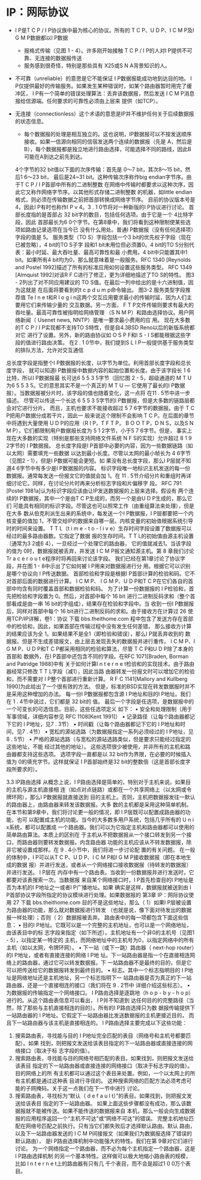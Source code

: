 # IP：网际协议

* I P是T C P / I P协议族中最为核心的协议。所有的 T C P、U D P、I C M P及I G M P数据都以I P数据
  * 报格式传输（见图 1 - 4）。许多刚开始接触 T C P / I P的人对I P提供不可靠、无连接的数据报传送
  * 服务感到很奇怪，特别是那些具有 X25或S N A背景知识的人。

* 不可靠（unreliable）的意思是它不能保证 I P数据报能成功地到达目的地。 I P仅提供最好的传输服务。如果发生某种错误时，如某个路由器暂时用完了缓冲区， I P有一个简单的错误处理算法：丢弃该数据报，然后发送 I C M P消息报给信源端。任何要求的可靠性必须由上层来
提供（如TCP）。

* 无连接（connectionless）这个术语的意思是IP并不维护任何关于后续数据报的状态信息。
  * 每个数据报的处理是相互独立的。这也说明，IP数据报可以不按发送顺序接收。如果一信源向相同的信宿发送两个连续的数据报（先是 A，然后是B），每个数据报都是独立地进行路由选择，可能选择不同的路线，因此B可能在A到达之前先到达。
  
  
  
  4个字节的32 bit值以下面的次序传输：首先是 0～7 bit，其次8～15 bit，然后1 6～23 bit，
最后是24~31 bit。这种传输次序称作big endian字节序。由于T C P / I P首部中所有的二进制整数
在网络中传输时都要求以这种次序，因此它又称作网络字节序。以其他形式存储二进制整数
的机器，如little endian格式，则必须在传输数据之前把首部转换成网络字节序。
目前的协议版本号是4，因此I P有时也称作I P v 4。3 . 1 0节将对一种新版的I P协议进行讨论。
首部长度指的是首部占 32 bit字的数目，包括任何选项。由于它是一个 4比特字段，因此
首部最长为6 0个字节。在第8章中，我们将看到这种限制使某些选项如路由记录选项在当今已
没有什么用处。普通I P数据报（没有任何选择项）字段的值是 5。
服务类型（TO S）字段包括一个3 bit的优先权子字段（现在已被忽略），4 bit的TO S子字
段和1 bit未用位但必须置0。4 bit的TO S分别代表：最小时延、最大吞吐量、最高可靠性和最
小费用。4 bit中只能置其中1 bit。如果所有4 bit均为0，那么就意味着是一般服务。RFC 1340
[Reynolds and Postel 1992]描述了所有的标准应用如何设置这些服务类型。 RFC 1349
[Almquist 1992]对该R F C进行了修正，更为详细地描述了TO S的特性。
图3 - 2列出了对不同应用建议的 TO S值。在最后一列中给出的是十六进制值，因为这就是
在后面将要看到的t c p d u m p命令输出。
图3-2 服务类型字段推荐值
Te l n e t和R l o g i n这两个交互应用要求最小的传输时延，因为人们主要用它们来传输少量的
交互数据。另一方面， F T P文件传输则要求有最大的吞吐量。最高可靠性被指明给网络管理
（S N M P）和路由选择协议。用户网络新闻（ Usenet news, NNTP）是唯一要求最小费用的应
用。
现在大多数的T C P / I P实现都不支持TO S特性，但是自4.3BSD Reno以后的新版系统都对它
进行了设置。另外，新的路由协议如 O S P F和I S - I S都能根据这些字段的值进行路由决策。
在2 . 1 0节中，我们提到S L I P一般提供基于服务类型的排队方法，允许对交互通信


总长度字段是指整个I P数据报的长度，以字节为单位。利用首部长度字段和总长度字段，
就可以知道I P数据报中数据内容的起始位置和长度。由于该字段长 1 6比特，所以I P数据报最
长可达6 5 5 3 5字节（回忆图 2 - 5，超级通道的 M T U为6 5 5 3 5。它的意思其实不是一个真正的
M T U — 它使用了最长的I P数据报）。当数据报被分片时，该字段的值也随着变化，这一点将
在11 . 5节中进一步描述。
尽管可以传送一个长达 6 5 5 3 5字节的I P数据报，但是大多数的链路层都会对它进行分片。
而且，主机也要求不能接收超过 5 7 6字节的数据报。由于 T C P把用户数据分成若干片，因此一
般来说这个限制不会影响 T C P。在后面的章节中将遇到大量使用 U D P的应用（R I P，T F T P，
B O O T P，D N S，以及S N M P），它们都限制用户数据报长度为 5 1 2字节，小于5 7 6字节。但是，
事实上现在大多数的实现（特别是那些支持网络文件系统 N F S的实现）允许超过 8 1 9 2字节的
I P数据报。
总长度字段是I P首部中必要的内容，因为一些数据链路（如以太网）需要填充一些数据
以达到最小长度。尽管以太网的最小帧长为 4 6字节（见图2 - 1），但是I P数据可能会更短。如
果没有总长度字段，那么I P层就不知道4 6字节中有多少是I P数据报的内容。
标识字段唯一地标识主机发送的每一份数据报。通常每发送一份报文它的值就会加 1。在
11 . 5节介绍分片和重组时再详细讨论它。同样，在讨论分片时再来分析标志字段和片偏移字
段。
RFC 791 [Postel 1981a]认为标识字段应该由让IP发送数据报的上层来选择。假设有
两个连续的I P数据报，其中一个是由T C P生成的，而另一个是由U D P生成的，那么它们
可能具有相同的标识字段。尽管这也可以照常工作（由重组算法来处理），但是在大多
数从伯克利派生出来的系统中，每发送一个I P数据报，I P层都要把一个内核变量的值加
1，不管交给IP的数据来自哪一层。内核变量的初始值根据系统引导时的时间来设置。
T T L（t i m e - t o - l i v e）生存时间字段设置了数据报可以经过的最多路由器数。它指定了数据
报的生存时间。T T L的初始值由源主机设置（通常为3 2或6 4），一旦经过一个处理它的路由器，
它的值就减去1。当该字段的值为 0时，数据报就被丢弃，并发送 I C M P报文通知源主机。第 8
章我们讨论Tr a c e r o u t e程序时将再回来讨论该字段。
我们已经在第1章讨论了协议字段，并在图 1 - 8中示出了它如何被 I P用来对数据报进行分
用。根据它可以识别是哪个协议向 I P传送数据。
首部检验和字段是根据I P首部计算的检验和码。它不对首部后面的数据进行计算。 I C M P、
I G M P、U D P和T C P在它们各自的首部中均含有同时覆盖首部和数据检验和码。
为了计算一份数据报的 I P检验和，首先把检验和字段置为 0。然后，对首部中每个 16 bit
进行二进制反码求和（整个首部看成是由一串 16 bit的字组成），结果存在检验和字段中。当
收到一份I P数据报后，同样对首部中每个 16 bit进行二进制反码的求和。由于接收方在计算过
26 使用TCP/IP详解，卷1：协议
下载
bbs.theithome.com
程中包含了发送方存在首部中的检验和，因此，如果首部在传输过程中没有发生任何差错，
那么接收方计算的结果应该为全 1。如果结果不是全1（即检验和错误），那么I P就丢弃收到的
数据报。但是不生成差错报文，由上层去发现丢失的数据报并进行重传。
I C M P、I G M P、U D P和T C P都采用相同的检验和算法，尽管 T C P和U D P除了本身的首部和
数据外，在I P首部中还包含不同的字段。在RFC 1071[Braden, Borman and Patridge 1988]中有
关于如何计算I n t e r n e t检验和的实现技术。由于路由器经常只修改 T T L字段（减1），因此当路
由器转发一份报文时可以增加它的检验和，而不需要对 I P整个首部进行重新计算。 R F C
1141[Mallory and Kullberg 1990]为此给出了一个很有效的方法。
但是，标准的BSD实现在转发数据报时并不是采用这种增加的办法。
每一份I P数据报都包含源 I P地址和目的I P地址。我们在 1 . 4节中说过，它们都是 32 bit的
值。
最后一个字段是任选项，是数据报中的一个可变长的可选信息。目前，这些任选项定义
如下：
• 安全和处理限制（用于军事领域，详细内容参见 RFC 1108[Kent 1991]）
• 记录路径（让每个路由器都记下它的 I P地址，见7 . 3节）
• 时间戳（让每个路由器都记下它的 I P地址和时间，见7 . 4节）
• 宽松的源站选路（为数据报指定一系列必须经过的 I P地址，见8 . 5节）
• 严格的源站选路（与宽松的源站选路类似，但是要求只能经过指定的这些地址，不能
经过其他的地址）。
这些选项很少被使用，并非所有的主机和路由器都支持这些选项。
选项字段一直都是以 32 bit作为界限，在必要的时候插入值为 0的填充字节。这样就保证
I P首部始终是32 bit的整数倍（这是首部长度字段所要求的）。


3.3 IP路由选择
从概念上说，I P路由选择是简单的，特别对于主机来说。如果目的主机与源主机直接相
连（如点对点链路）或都在一个共享网络上（以太网或令牌环网），那么I P数据报就直接送到
目的主机上。否则，主机把数据报发往一默认的路由器上，由路由器来转发该数据报。大多
数的主机都是采用这种简单机制。
在本节和第9章中，我们将讨论更一般的情况，即 I P层既可以配置成路由器的功能，也可
以配置成主机的功能。当今的大多数多用户系统，包括几乎所有的 U n i x系统，都可以配置成
一个路由器。我们可以为它指定主机和路由器都可以使用的简单路由算法。本质上的区别在
于主机从不把数据报从一个接口转发到另一个接口，而路由器则要转发数据报。内含路由器
功能的主机应该从不转发数据报，除非它被设置成那样。在 9 . 4小节中，我们将进一步讨论配
置的有关问题。
在一般的体制中，I P可以从T C P、U D P、I C M P和I G M P接收数据报（即在本地生成的数据
报）并进行发送，或者从一个网络接口接收数据报（待转发的数据报）并进行发送。 I P层在
内存中有一个路由表。当收到一份数据报并进行发送时，它都要对该表搜索一次。当数据报
来自某个网络接口时，I P首先检查目的I P地址是否为本机的I P地址之一或者I P广播地址。如果
确实是这样，数据报就被送到由 I P首部协议字段所指定的协议模块进行处理。如果数据报的
第3章 IP：网际协议使用 27
下载
bbs.theithome.com
目的不是这些地址，那么（ 1）如果I P层被设置为路由器的功能，那么就对数据报进行转发
（也就是说，像下面对待发出的数据报一样处理）；否则（ 2）数据报被丢弃。
路由表中的每一项都包含下面这些信息：
• 目的I P地址。它既可以是一个完整的主机地址，也可以是一个网络地址，由该表目中的标
志字段来指定（如下所述）。主机地址有一个非0的主机号（见图1 - 5），以指定某一特定的
主机，而网络地址中的主机号为0，以指定网络中的所有主机（如以太网，令牌环网）。
• 下一站（或下一跳）路由器（ next-hop router）的I P地址，或者有直接连接的网络 I P地
址。下一站路由器是指一个在直接相连网络上的路由器，通过它可以转发数据报。下
一站路由器不是最终的目的，但是它可以把传送给它的数据报转发到最终目的。
• 标志。其中一个标志指明目的 I P地址是网络地址还是主机地址，另一个标志指明下一
站路由器是否为真正的下一站路由器，还是一个直接相连的接口（我们将在 9 . 2节中
详细介绍这些标志）。
• 为数据报的传输指定一个网络接口。
I P路由选择是逐跳地（h o p - b y - h o p）进行的。从这个路由表信息可以看出， I P并不知道到
达任何目的的完整路径（当然，除了那些与主机直接相连的目的）。所有的I P路由选择只为数
据报传输提供下一站路由器的 I P地址。它假定下一站路由器比发送数据报的主机更接近目的，
而且下一站路由器与该主机是直接相连的。
I P路由选择主要完成以下这些功能：
1) 搜索路由表，寻找能与目的 I P地址完全匹配的表目（网络号和主机号都要匹配）。如果
找到，则把报文发送给该表目指定的下一站路由器或直接连接的网络接口（取决于标
志字段的值）。
2) 搜索路由表，寻找能与目的网络号相匹配的表目。如果找到，则把报文发送给该表目
指定的下一站路由器或直接连接的网络接口（取决于标志字段的值）。目的网络上的所
有主机都可以通过这个表目来处置。例如，一个以太网上的所有主机都是通过这种表
目进行寻径的。
这种搜索网络的匹配方法必须考虑可能的子网掩码。关于这一点我们在下一节中进行
讨论。
3) 搜索路由表，寻找标为“默认（ d e f a u l t）”的表目。如果找到，则把报文发送给该表目
指定的下一站路由器。
如果上面这些步骤都没有成功，那么该数据报就不能被传送。如果不能传送的数据报来自
本机，那么一般会向生成数据报的应用程序返回一个“主机不可达”或“网络不可达”的错误。
完整主机地址匹配在网络号匹配之前执行。只有当它们都失败后才选择默认路由。默认
路由，以及下一站路由器发送的 I C M P间接报文（如果我们为数据报选择了错误的默认路由），
是I P路由选择机制中功能强大的特性。我们在第 9章对它们进行讨论。
为一个网络指定一个路由器，而不必为每个主机指定一个路由器，这是 I P路由选择机制
的另一个基本特性。这样做可以极大地缩小路由表的规模，比如 I n t e r n e t上的路由器有只有几
千个表目，而不会是超过1 0 0万个表目。
